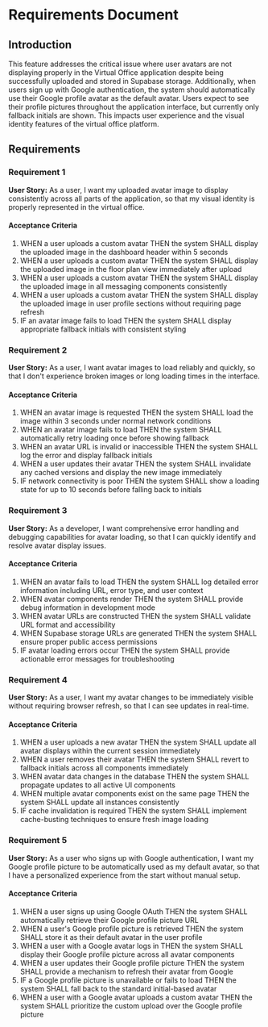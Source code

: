 # Requirements Document

## Introduction

This feature addresses the critical issue where user avatars are not displaying properly in the Virtual Office application despite being successfully uploaded and stored in Supabase storage. Additionally, when users sign up with Google authentication, the system should automatically use their Google profile avatar as the default avatar. Users expect to see their profile pictures throughout the application interface, but currently only fallback initials are shown. This impacts user experience and the visual identity features of the virtual office platform.

## Requirements

### Requirement 1

**User Story:** As a user, I want my uploaded avatar image to display consistently across all parts of the application, so that my visual identity is properly represented in the virtual office.

#### Acceptance Criteria

1. WHEN a user uploads a custom avatar THEN the system SHALL display the uploaded image in the dashboard header within 5 seconds
2. WHEN a user uploads a custom avatar THEN the system SHALL display the uploaded image in the floor plan view immediately after upload
3. WHEN a user uploads a custom avatar THEN the system SHALL display the uploaded image in all messaging components consistently
4. WHEN a user uploads a custom avatar THEN the system SHALL display the uploaded image in user profile sections without requiring page refresh
5. IF an avatar image fails to load THEN the system SHALL display appropriate fallback initials with consistent styling

### Requirement 2

**User Story:** As a user, I want avatar images to load reliably and quickly, so that I don't experience broken images or long loading times in the interface.

#### Acceptance Criteria

1. WHEN an avatar image is requested THEN the system SHALL load the image within 3 seconds under normal network conditions
2. WHEN an avatar image fails to load THEN the system SHALL automatically retry loading once before showing fallback
3. WHEN an avatar URL is invalid or inaccessible THEN the system SHALL log the error and display fallback initials
4. WHEN a user updates their avatar THEN the system SHALL invalidate any cached versions and display the new image immediately
5. IF network connectivity is poor THEN the system SHALL show a loading state for up to 10 seconds before falling back to initials

### Requirement 3

**User Story:** As a developer, I want comprehensive error handling and debugging capabilities for avatar loading, so that I can quickly identify and resolve avatar display issues.

#### Acceptance Criteria

1. WHEN an avatar fails to load THEN the system SHALL log detailed error information including URL, error type, and user context
2. WHEN avatar components render THEN the system SHALL provide debug information in development mode
3. WHEN avatar URLs are constructed THEN the system SHALL validate URL format and accessibility
4. WHEN Supabase storage URLs are generated THEN the system SHALL ensure proper public access permissions
5. IF avatar loading errors occur THEN the system SHALL provide actionable error messages for troubleshooting

### Requirement 4

**User Story:** As a user, I want my avatar changes to be immediately visible without requiring browser refresh, so that I can see updates in real-time.

#### Acceptance Criteria

1. WHEN a user uploads a new avatar THEN the system SHALL update all avatar displays within the current session immediately
2. WHEN a user removes their avatar THEN the system SHALL revert to fallback initials across all components immediately
3. WHEN avatar data changes in the database THEN the system SHALL propagate updates to all active UI components
4. WHEN multiple avatar components exist on the same page THEN the system SHALL update all instances consistently
5. IF cache invalidation is required THEN the system SHALL implement cache-busting techniques to ensure fresh image loading

### Requirement 5

**User Story:** As a user who signs up with Google authentication, I want my Google profile picture to be automatically used as my default avatar, so that I have a personalized experience from the start without manual setup.

#### Acceptance Criteria

1. WHEN a user signs up using Google OAuth THEN the system SHALL automatically retrieve their Google profile picture URL
2. WHEN a user's Google profile picture is retrieved THEN the system SHALL store it as their default avatar in the user profile
3. WHEN a user with a Google avatar logs in THEN the system SHALL display their Google profile picture across all avatar components
4. WHEN a user updates their Google profile picture THEN the system SHALL provide a mechanism to refresh their avatar from Google
5. IF a Google profile picture is unavailable or fails to load THEN the system SHALL fall back to the standard initial-based avatar
6. WHEN a user with a Google avatar uploads a custom avatar THEN the system SHALL prioritize the custom upload over the Google profile picture